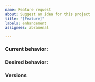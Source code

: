 ```yaml
---
name: Feature request
about: Suggest an idea for this project
title: "[Feature]"
labels: enhancement
assignees: abramenal

---
```


### Current behavior:

<!-- images, stack traces, etc -->

### Desired behavior:

<!-- A clear description of what you want to happen -->

### Versions

<!-- Cypress, operating system, browser -->
